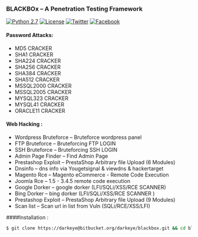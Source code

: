 ### BLACKBOx – A Penetration Testing Framework

[![Python 2.7](https://img.shields.io/badge/python-2.7-yellow.svg?style=flat-square)](https://www.python.org/)
[![License](https://img.shields.io/badge/license-GPLv2-red.svg?style=flat-square)](https://bitbucket.org/darkeye/blackbox/raw/master/COPYING)
[![Twitter](https://img.shields.io/badge/twitter-@blackeye-blue.svg?style=flat-square)](https://twitter.com/S44DH4T)
[![Facebook](https://img.shields.io/badge/facebook-@blackeye-blue.svg?style=flat-square)](https://www.facebook.com/S44DH4T)
#### Password Attacks: 
+ MD5 CRACKER
+ SHA1  CRACKER
+ SHA224 CRACKER
+ SHA256 CRACKER
+ SHA384 CRACKER
+ SHA512 CRACKER
+ MSSQL2000 CRACKER
+ MSSQL2005 CRACKER
+ MYSQL323 CRACKER
+ MYSQL41 CRACKER
+ ORACLE11 CRACKER

#### Web Hacking :
+ Wordpress Bruteforce – Bruteforce wordpress panel
+ FTP Bruteforce       – Bruteforcing FTP LOGIN
+ SSH Bruteforce       – Bruteforcing SSH LOGIN
+ Admin Page Finder    – Find Admin Page
+ Prestashop Exploit   – PrestaShop Arbitrary file Upload (6 Modules)
+ Dnsinfo              – dns info via Yougetsignal & viewdns & hackertarget
+ Magento Rce          – Magento eCommerce - Remote Code Execution
+ Joomla  Rce          – 1.5 - 3.4.5 remote code execution
+ Google Dorker        – google dorker (LFI/SQLi/XSS/RCE SCANNER)
+ Bing Dorker          – bing dorker (LFI/SQLi/XSS/RCE SCANNER )
+ Prestashop Exploit   – PrestaShop Arbitrary file Upload (9 Modules)
+ Scan list            – Scan url in list from Vuln (SQLi/RCE/XSS/LFI)

####Installation :
```bash
$ git clone https://darkeye@bitbucket.org/darkeye/blackbox.git && cd blackbox && chmod +x install && sudo ./install && cd
```
